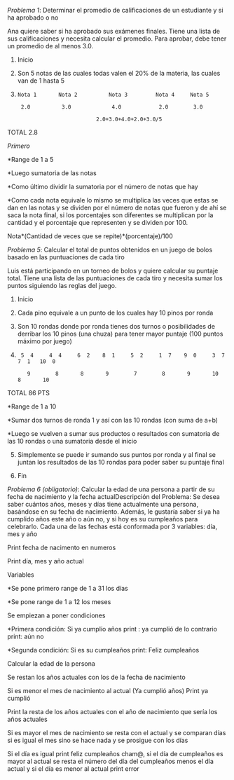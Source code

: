 _Problema 1_: Determinar el promedio de calificaciones de un estudiante y si ha aprobado o no 

Ana quiere saber si ha aprobado sus exámenes finales. Tiene una lista de sus calificaciones y necesita calcular el promedio. Para aprobar, debe tener un promedio de al menos 3.0. 

1. Inicio  

2. Son 5 notas de las cuales todas valen el 20% de la materia, las cuales van de 1 hasta 5 

3.     Nota 1       Nota 2          Nota 3         Nota 4     Nota 5 

        2.0          3.0             4.0            2.0        3.0 

                                2.0+3.0+4.0+2.0+3.0/5 

TOTAL 2.8 

*Primero*

*Range de 1 a 5 

*Luego sumatoria de las notas  

*Como último dividir la sumatoria por el número de notas que hay 

*Como cada nota equivale lo mismo se multiplica las veces que estas se dan en las notas y se dividen por el número de notas que fueron y de ahí se saca la nota final, si los porcentajes son diferentes se multiplican por la cantidad y el porcentaje que representen y se dividen por 100. 

Nota*(Cantidad de veces que se repite)*(porcentaje)/100 


_Problema 5_: Calcular el total de puntos obtenidos en un juego de bolos basado en las puntuaciones de cada tiro 

Luis está participando en un torneo de bolos y quiere calcular su puntaje total. Tiene una lista de las puntuaciones de cada tiro y necesita sumar los puntos siguiendo las reglas del juego. 

1. Inicio 

2. Cada pino equivale a un punto de los cuales hay 10 pinos por ronda 

3. Son 10 rondas donde por ronda tienes dos turnos o posibilidades de derribar los 10 pinos (una chuza) para tener mayor puntaje (100 puntos máximo por juego) 

4.      5  4     4  4     6  2    8  1     5  2     1  7    9  0     3  7    7  1   10  0 

          9        8       8       9        7        8       9       10      8       10       

TOTAL       86 PTS 

*Range de 1 a 10 

*Sumar dos turnos de ronda 1 y así con las 10 rondas (con suma de a+b) 

*Luego se vuelven a sumar sus productos o resultados con sumatoria de las 10 rondas o una sumatoria desde el inicio 

5. Simplemente se puede ir sumando sus puntos por ronda y al final se juntan los resultados de las 10 rondas para poder saber su puntaje final 

6. Fin 

_Problema 6 (obligatorio)_: Calcular la edad de una persona a partir de su fecha de nacimiento y la fecha actualDescripción del Problema: Se desea saber cuántos años, meses y días tiene actualmente una persona, basándose en su fecha de nacimiento. Además, le gustaría saber si ya ha cumplido años este año o aún no, y si hoy es su cumpleaños para celebrarlo. Cada una de las fechas está conformada por 3 variables: día, mes y año 

Print fecha de nacimento en numeros 

Print día, mes y año actual 

Variables  

*Se pone primero range de 1 a 31 los días  

*Se pone range de 1 a 12  los meses 

Se empiezan  a poner condiciones 

*Primera condición: Si ya cumplío años print : ya cumplió de lo contrario print: aún no  

*Segunda condición: Si es su cumpleaños print: Feliz cumpleaños 

Calcular la edad de la persona  

Se restan los años actuales con los de la fecha de nacimiento 

Si es menor el mes de nacimiento al actual (Ya cumplió años) Print ya cumplió   

Print la resta de los años actuales con el año de nacimiento que sería los años actuales 

Si es mayor el mes de nacimiento se resta con el actual y se comparan días si es igual el mes sino se hace nada y se prosigue con los días  

Si el día es igual print feliz cumpleaños cham@, si el día de cumpleaños es mayor al actual se resta el número del día del cumpleaños menos el día actual y si el día es menor al actual print error 
